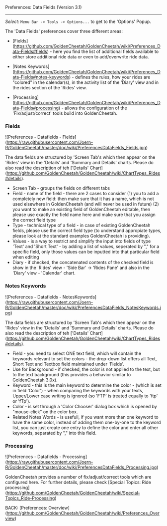 Preferences: Data Fields (Version 3.1)
***

_Select:_ `Menu Bar -> Tools -> Options...` to get to the 'Options' Popup.

The 'Data Fields' preferences cover three different areas:

* [Fields] (https://github.com/GoldenCheetah/GoldenCheetah/wiki/Preferences_Data-Fields#fields) - here you find the list of additional fields available to either store additional ride data or even to add/overwrite ride data.

* [Notes Keywords] (https://github.com/GoldenCheetah/GoldenCheetah/wiki/Preferences_Data-Fields#notes-keywords) - defines the rules, how your rides are "colored" in the calendar(s), in the activity list of the 'Diary' view and in the rides section of the 'Rides' view.

* [Processing] (https://github.com/GoldenCheetah/GoldenCheetah/wiki/Preferences_Data-Fields#processing) - allows the configuration of the 'Fix/adjust/correct' tools build into GoldenCheetah.

### Fields

![Preferences - Datafields - Fields] (https://raw.githubusercontent.com/Joern-R/GoldenCheetah/master/doc/wiki/PreferencesDataFields_Fields.jpg)

The data fields are structured by 'Screen Tab's which then appear on the 'Rides' view in the 'Details' and 'Summary and Details' charts. Please do also read the description of teh ['Details' Chart] (https://github.com/GoldenCheetah/GoldenCheetah/wiki/ChartTypes_Rides#details).

* Screen Tab - groups the fields on different tabs 
* Field - name of the field - there are 2 cases to consider (1) you to add a completely new field: then make sure that it has a name, which is not used elsewhere in GoldenCheetah (and will never be used in future) (2) you want to make an existing field of GoldenCheetah editable, then please use exactly the field name here and make sure that you assign the correct field type
* Type - technical type of a field - in case of existing GoldenCheetah fields, please use the correct field type (to understand appropiate types, please look at the standard examples GoldenCheetah is providing).
* Values - is a way to restrict and simplify the input into fields of type 'Text' and 'Short Text' - by adding a list of values, seperated by "," for a specific field, only those values can be inputted into that particular field when editing 
* Diary - if checked, the concatenated contents of the checked field is show in the 'Rides' view - 'Side Bar' -> 'Rides Pane' and also in the 'Diary' view - 'Calendar' chart.

### Notes Keywords

![Preferences - Datafields - NotesKeywords] (https://raw.githubusercontent.com/Joern-R/GoldenCheetah/master/doc/wiki/PreferencesDataFields_NotesKeywords.jpg)

The data fields are structured by 'Screen Tab's which then appear on the 'Rides' view in the 'Details' and 'Summary and Details' charts. Please do also read the description of teh ['Details' Chart] (https://github.com/GoldenCheetah/GoldenCheetah/wiki/ChartTypes_Rides#details).

* Field - you need to select ONE text field, which will contain the keywords relevant to set the colors - the drop-down list offers all Text, Short Text and Textbox field maintained under 'Fields'.
* Use for Background - if checked, the color is not applied to the text, but to the text background (this provides a behavior similar to GoldenCheetah 3.0x).
* Keyword - this is the main keyword to determine the color - (which is set in field 'Color') - when comparing the keywords with your texts, Upper/Lower case writing is ignored (so 'FTP' is treated equally to 'ftp' or 'fTp').
* Color - is set through a 'Color Chooser' dialog box which is opened by "mouse-click" on the color box.
* Related Notes Words - is usefull, if you want more than one keyword to have the same color, instead of adding them one-by-one to the keyword list, you can just create one entry to define the color and enter all other keywords, separated by "," into this field.

### Processing

![Preferences - Datafields - Processing] (https://raw.githubusercontent.com/Joern-R/GoldenCheetah/master/doc/wiki/PreferencesDataFields_Processing.jpg)

GoldenCheetah provides a number of fix/adjust/correct tools which are configured here. For further details, please check [Special Topics: Ride processing] (https://github.com/GoldenCheetah/GoldenCheetah/wiki/Special-Topics_Ride-Processing)

BACK: [Preferences: Overview] (https://github.com/GoldenCheetah/GoldenCheetah/wiki/Preferences_Overview)
